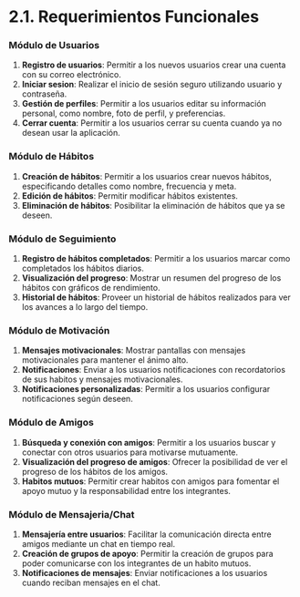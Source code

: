 # 2.1. Requerimientos Funcionales

### Módulo de **Usuarios**
1. **Registro de usuarios**: Permitir a los nuevos usuarios crear una cuenta con su correo electrónico.
2. **Iniciar sesion**: Realizar el inicio de sesión seguro utilizando usuario y contraseña.
4. **Gestión de perfiles**: Permitir a los usuarios editar su información personal, como nombre, foto de perfil, y preferencias.
5. **Cerrar cuenta**: Permitir a los usuarios cerrar su cuenta cuando ya no desean usar la aplicación.

### Módulo de **Hábitos**
1. **Creación de hábitos**: Permitir a los usuarios crear nuevos hábitos, especificando detalles como nombre, frecuencia y meta.
2. **Edición de hábitos**: Permitir modificar hábitos existentes.
3. **Eliminación de hábitos**: Posibilitar la eliminación de hábitos que ya se deseen.

### Módulo de **Seguimiento**
1. **Registro de hábitos completados**: Permitir a los usuarios marcar como completados los hábitos diarios.
2. **Visualización del progreso**: Mostrar un resumen del progreso de los hábitos con gráficos de rendimiento.
3. **Historial de hábitos**: Proveer un historial de hábitos realizados para ver los avances a lo largo del tiempo.

### Módulo de **Motivación**
1. **Mensajes motivacionales**: Mostrar pantallas con mensajes motivacionales para mantener el ánimo alto.
2. **Notificaciones**: Enviar a los usuarios notificaciones con recordatorios de sus habitos y mensajes motivacionales.
3. **Notificaciones personalizadas**: Permitir a los usuarios configurar notificaciones según deseen.

### Módulo de **Amigos**
1. **Búsqueda y conexión con amigos**: Permitir a los usuarios buscar y conectar con otros usuarios para motivarse mutuamente.
2. **Visualización del progreso de amigos**: Ofrecer la posibilidad de ver el progreso de los hábitos de los amigos.
3. **Habitos mutuos**: Permitir crear habitos con amigos para fomentar el apoyo mutuo y la responsabilidad entre los integrantes.

### Módulo de **Mensajeria/Chat**
1. **Mensajería entre usuarios**: Facilitar la comunicación directa entre amigos mediante un chat en tiempo real.
2. **Creación de grupos de apoyo**: Permitir la creación de grupos para poder comunicarse con los integrantes de un habito mutuos.
5. **Notificaciones de mensajes**: Enviar notificaciones a los usuarios cuando reciban mensajes en el chat.
